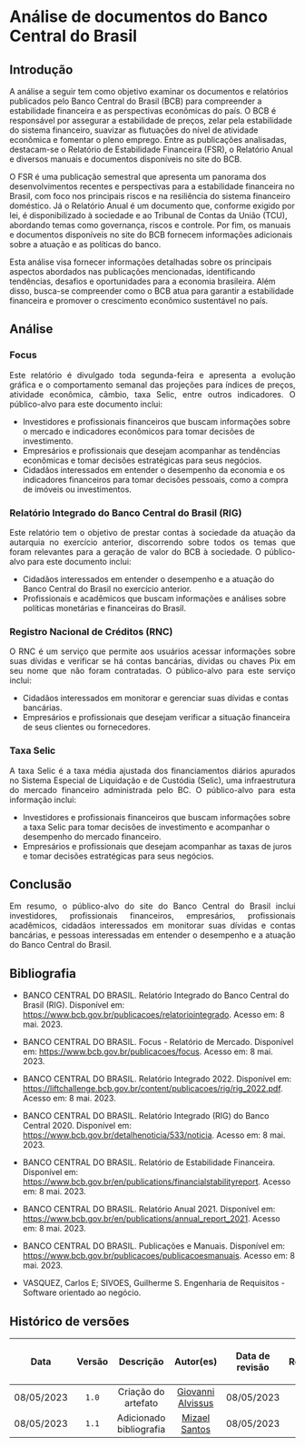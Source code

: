 <div class="body">

# Análise de documentos do Banco Central do Brasil

## Introdução

<p align="justify">

A análise a seguir tem como objetivo examinar os documentos e relatórios publicados pelo Banco Central do Brasil (BCB) para compreender a estabilidade financeira e as perspectivas econômicas do país. O BCB é responsável por assegurar a estabilidade de preços, zelar pela estabilidade do sistema financeiro, suavizar as flutuações do nível de atividade econômica e fomentar o pleno emprego. Entre as publicações analisadas, destacam-se o Relatório de Estabilidade Financeira (FSR), o Relatório Anual e diversos manuais e documentos disponíveis no site do BCB.

O FSR é uma publicação semestral que apresenta um panorama dos desenvolvimentos recentes e perspectivas para a estabilidade financeira no Brasil, com foco nos principais riscos e na resiliência do sistema financeiro doméstico. Já o Relatório Anual é um documento que, conforme exigido por lei, é disponibilizado à sociedade e ao Tribunal de Contas da União (TCU), abordando temas como governança, riscos e controle. Por fim, os manuais e documentos disponíveis no site do BCB fornecem informações adicionais sobre a atuação e as políticas do banco.

Esta análise visa fornecer informações detalhadas sobre os principais aspectos abordados nas publicações mencionadas, identificando tendências, desafios e oportunidades para a economia brasileira. Além disso, busca-se compreender como o BCB atua para garantir a estabilidade financeira e promover o crescimento econômico sustentável no país.

</p>

## Análise

### Focus

<p align="justify">Este relatório é divulgado toda segunda-feira e apresenta a evolução gráfica e o comportamento semanal das projeções para índices de preços, atividade econômica, câmbio, taxa Selic, entre outros indicadores. O público-alvo para este documento inclui:

- Investidores e profissionais financeiros que buscam informações sobre o mercado e indicadores econômicos para tomar decisões de investimento.
- Empresários e profissionais que desejam acompanhar as tendências econômicas e tomar decisões estratégicas para seus negócios.
- Cidadãos interessados em entender o desempenho da economia e os indicadores financeiros para tomar decisões pessoais, como a compra de imóveis ou investimentos.</p>

### Relatório Integrado do Banco Central do Brasil (RIG) 

<p align="justify">Este relatório tem o objetivo de prestar contas à sociedade da atuação da autarquia no exercício anterior, discorrendo sobre todos os temas que foram relevantes para a geração de valor do BCB à sociedade. O público-alvo para este documento inclui:

- Cidadãos interessados em entender o desempenho e a atuação do Banco Central do Brasil no exercício anterior.
- Profissionais e acadêmicos que buscam informações e análises sobre políticas monetárias e financeiras do Brasil.</p>

### Registro Nacional de Créditos (RNC)

<p align="justify">O RNC é um serviço que permite aos usuários acessar informações sobre suas dívidas e verificar se há contas bancárias, dívidas ou chaves Pix em seu nome que não foram contratadas. O público-alvo para este serviço inclui:

- Cidadãos interessados em monitorar e gerenciar suas dívidas e contas bancárias.
- Empresários e profissionais que desejam verificar a situação financeira de seus clientes ou fornecedores.</p>

### Taxa Selic

<p align="justify">A taxa Selic é a taxa média ajustada dos financiamentos diários apurados no Sistema Especial de Liquidação e de Custódia (Selic), uma infraestrutura do mercado financeiro administrada pelo BC. O público-alvo para esta informação inclui:

- Investidores e profissionais financeiros que buscam informações sobre a taxa Selic para tomar decisões de investimento e acompanhar o desempenho do mercado financeiro.
- Empresários e profissionais que desejam acompanhar as taxas de juros e tomar decisões estratégicas para seus negócios.</p>

## Conclusão

<p align="justify">Em resumo, o público-alvo do site do Banco Central do Brasil inclui investidores, profissionais financeiros, empresários, profissionais acadêmicos, cidadãos interessados em monitorar suas dívidas e contas bancárias, e pessoas interessadas em entender o desempenho e a atuação do Banco Central do Brasil.</p>

## Bibliografia

- BANCO CENTRAL DO BRASIL. Relatório Integrado do Banco Central do Brasil (RIG). Disponível em: <https://www.bcb.gov.br/publicacoes/relatoriointegrado>. Acesso em: 8 mai. 2023.

- BANCO CENTRAL DO BRASIL. Focus - Relatório de Mercado. Disponível em: <https://www.bcb.gov.br/publicacoes/focus>. Acesso em: 8 mai. 2023.

- BANCO CENTRAL DO BRASIL. Relatório Integrado 2022. Disponível em: <https://liftchallenge.bcb.gov.br/content/publicacoes/rig/rig_2022.pdf>. Acesso em: 8 mai. 2023.

- BANCO CENTRAL DO BRASIL. Relatório Integrado (RIG) do Banco Central 2020. Disponível em: <https://www.bcb.gov.br/detalhenoticia/533/noticia>. Acesso em: 8 mai. 2023.

- BANCO CENTRAL DO BRASIL. Relatório de Estabilidade Financeira. Disponível em: <https://www.bcb.gov.br/en/publications/financialstabilityreport>. Acesso em: 8 mai. 2023.

- BANCO CENTRAL DO BRASIL. Relatório Anual 2021. Disponível em: <https://www.bcb.gov.br/en/publications/annual_report_2021>. Acesso em: 8 mai. 2023.

- BANCO CENTRAL DO BRASIL. Publicações e Manuais. Disponível em: <https://www.bcb.gov.br/publicacoes/publicacoesmanuais>. Acesso em: 8 mai. 2023.

- VASQUEZ, Carlos E; SIVOES, Guilherme S. Engenharia de Requisitos - Software orientado ao negócio.
## Histórico de versões

| <p align="center">Data</p> | <p align="center">Versão</p> | <p align="center">Descrição</p> | <p align="center">Autor(es)</p> | <p align="center">Data de revisão</p> | <p align="center">Revisor(es)</p> |
| :-: | :-: | :-: | :-: | :-: | :-: |
| 08/05/2023 | `1.0` | Criação do artefato | [Giovanni Alvissus](https://github.com/giovanni1106) | 08/05/2023 | [Mizael Santos](https://github.com/frmiza) |
| 08/05/2023 | `1.1` | Adicionado bibliografia | [Mizael Santos](https://github.com/frmiza) | 08/05/2023 | [Giovanni Alvissus](https://github.com/giovanni1106) |

</div>